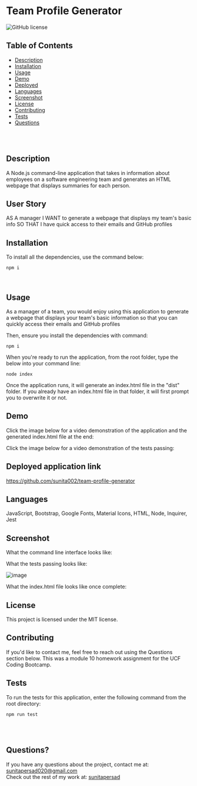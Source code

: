 # Team Profile Generator  <br />

![GitHub license](https://img.shields.io/badge/license-MIT-ff69b4.svg) <br />

## Table of Contents 

- [Description](#description)
- [Installation](#installation)
- [Usage](#usage)
- [Demo](#demo)
- [Deployed](#deployedapplicationlink)
- [Languages](#languages)
- [Screenshot](#screenshot)
- [License](#license)
- [Contributing](#contributing)
- [Tests](#tests)
- [Questions](#questions)

<br />
<br />

## Description

A Node.js command-line application that takes in information about employees on a software engineering team and generates an HTML webpage that displays summaries for each person. <br />

## User Story
AS A manager I WANT to generate a webpage that displays my team's basic info SO THAT I have quick access to their emails and GitHub profiles

## Installation
To install all the dependencies, use the command below:
```
npm i
```
<br />

## Usage

As a manager of a team, you would enjoy using this application to generate a webpage that displays your team's basic information so that you can quickly access their emails and GitHub profiles <br />


Then, ensure you install the dependencies with command:
```
npm i
```
When you're ready to run the application, from the root folder, type the below into your command line:
```
node index
```

Once the application runs, it will generate an index.html file in the "dist" folder. If you already have an index.html file in that folder, it will first prompt you to overwrite it or not.

## Demo

Click the image below for a video demonstration of the application and the generated index.html file at the end:




Click the image below for a video demonstration of the tests passing:



## Deployed application link

https://github.com/sunita002/team-profile-generator <br />

## Languages

JavaScript, Bootstrap, Google Fonts, Material Icons, HTML, Node, Inquirer, Jest <br />

## Screenshot

What the command line interface looks like:



What the tests passing looks like:

![image](https://user-images.githubusercontent.com/87583026/139599491-3352eb1a-8042-4a07-baa6-9eea44c90171.png)

What the index.html file looks like once complete:


## License

  This project is licensed under the MIT license. <br />
  
## Contributing

If you'd like to contact me, feel free to reach out using the Questions section below. This was a module 10 homework assignment for the UCF Coding Bootcamp.<br />

## Tests

To run the tests for this application, enter the following command from the root directory:

  ```
  npm run test
  ```
  <br /> <br />

## Questions?

If you have any questions about the project, contact me at: 
sunitapersad020@gmail.com <br />
Check out the rest of my work at: 
[sunitapersad](https://github.com/sunita002/) <br />